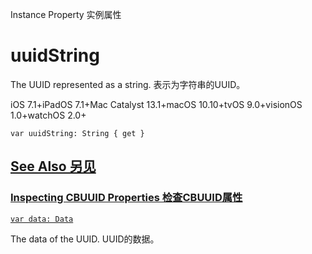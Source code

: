 Instance Property 实例属性

# uuidString

The UUID represented as a string.
表示为字符串的UUID。

iOS 7.1+iPadOS 7.1+Mac Catalyst 13.1+macOS 10.10+tvOS 9.0+visionOS 1.0+watchOS 2.0+

```
var uuidString: String { get }
```



## [See Also 另见](https://developer.apple.com/documentation/corebluetooth/cbuuid/uuidstring#see-also)

### [Inspecting CBUUID Properties 检查CBUUID属性](https://developer.apple.com/documentation/corebluetooth/cbuuid/uuidstring#Inspecting-CBUUID-Properties)

[`var data: Data`](https://developer.apple.com/documentation/corebluetooth/cbuuid/data)

The data of the UUID.
UUID的数据。
